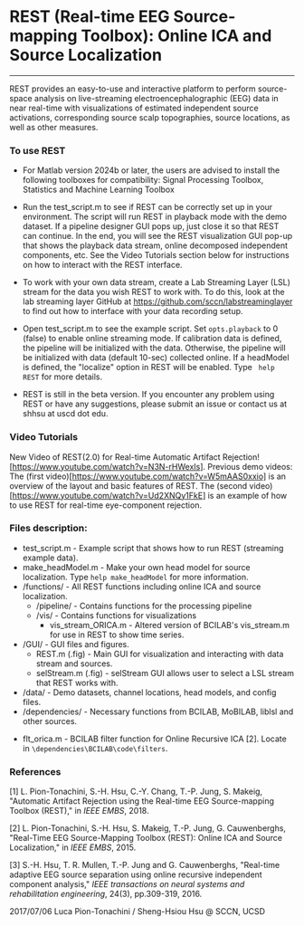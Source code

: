 # REST (Real-time EEG Source-mapping Toolbox): Online ICA and Source Localization
---
REST provides an easy-to-use and interactive platform to perform source-space analysis on live-streaming electroencephalographic (EEG) data in near real-time with visualizations of estimated independent source activations, corresponding source scalp topographies, source locations, as well as other measures.



### To use REST

* For Matlab version 2024b or later, the users are advised to install the following toolboxes for compatibility: Signal Processing Toolbox, Statistics and Machine Learning Toolbox 

* Run the test_script.m to see if REST can be correctly set up in your environment. The script will run REST in playback mode with the demo dataset. If a pipeline designer GUI pops up, just close it so that REST can continue. In the end, you will see the REST visualization GUI pop-up that shows the playback data stream, online decomposed independent components, etc. See the Video Tutorials section below for instructions on how to interact with the REST interface.

* To work with your own data stream, create a Lab Streaming Layer (LSL) stream for the data you wish REST to work with. To do this, look at the lab streaming layer GitHub at https://github.com/sccn/labstreaminglayer to find out how to interface with your data recording setup.

* Open test_script.m to see the example script. Set `opts.playback` to 0 (false) to enable online streaming mode. If calibration data is defined, the pipeline will be initialized with the data. Otherwise, the pipeline will be initialized with data (default 10-sec) collected online. If a headModel is defined, the "localize" option in REST will be enabled. Type ` help REST` for more details.

* REST is still in the beta version. If you encounter any problem using REST or have any suggestions, please submit an issue or contact us at shhsu at uscd dot edu.


### Video Tutorials
New Video of REST(2.0) for Real-time Automatic Artifact Rejection! [https://www.youtube.com/watch?v=N3N-rHWexIs].
Previous demo videos: The (first video)[https://www.youtube.com/watch?v=W5mAAS0xxio] is an overview of the layout and basic features of REST. The (second video)[https://www.youtube.com/watch?v=Ud2XNQy1FkE] is an example of how to use REST for real-time eye-component rejection.


### Files description:

- test_script.m		- Example script that shows how to run REST (streaming example data).
- make_headModel.m	- Make your own head model for source localization. Type ``help make_headModel`` for more information.
- /functions/		- All REST functions including online ICA and source localization.
	- /pipeline/		- Contains functions for the processing pipeline
	- /vis/			- Contains functions for visualizations
		- vis_stream_ORICA.m	- Altered version of BCILAB's vis_stream.m for use in REST to show time series.
 - /GUI/			- GUI files and figures.
	- REST.m (.fig)		- Main GUI for visualization and interacting with data stream and sources.
	- selStream.m (.fig)	- selStream GUI allows user to select a LSL stream that REST works with.  
- /data/			- Demo datasets, channel locations, head models, and config files.
- /dependencies/		- Necessary functions from BCILAB, MoBILAB, liblsl and other sources. 

*  flt_orica.m - BCILAB filter function for Online Recursive ICA [2]. Locate in ``\dependencies\BCILAB\code\filters``.


### References
[1] L. Pion-Tonachini, S.-H. Hsu, C.-Y. Chang, T.-P. Jung, S. Makeig, "Automatic Artifact Rejection using the Real-time EEG Source-mapping Toolbox (REST)," in *IEEE EMBS*, 2018.

[2] L. Pion-Tonachini, S.-H. Hsu, S. Makeig, T.-P. Jung, G. Cauwenberghs, "Real-Time EEG Source-Mapping Toolbox (REST): Online ICA and Source Localization," in *IEEE EMBS*, 2015.

[3] S.-H. Hsu, T. R. Mullen, T.-P. Jung and G. Cauwenberghs, "Real-time adaptive EEG source separation using online recursive independent component analysis," *IEEE transactions on neural systems and rehabilitation engineering*, 24(3), pp.309-319, 2016.

2017/07/06 Luca Pion-Tonachini / Sheng-Hsiou Hsu @ SCCN, UCSD
